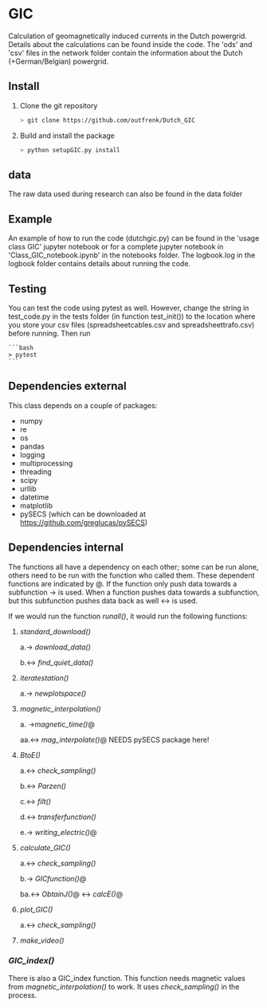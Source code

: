 # GIC
Calculation of geomagnetically induced currents in the Dutch powergrid. Details about the calculations can be found inside the code. The 'ods' and 'csv' files in the network folder contain the information about the Dutch (+German/Belgian) powergrid.

## Install
1. Clone the git repository

    ```bash
    > git clone https://github.com/outfrenk/Dutch_GIC
    ```

2. Build and install the package

    ```bash
    > python setupGIC.py install
    ```

## data
The raw data used during research can also be found in the data folder

## Example
An example of how to run the code (dutchgic.py) can be found in the 'usage class GIC' jupyter notebook or for a complete jupyter notebook in 'Class_GIC_notebook.ipynb' in the notebooks folder. The logbook.log in the logbook folder contains details about running the code.

## Testing
You can test the code using pytest as well. However, change the string in test_code.py in the tests folder (in function test_init()) to the location where you store your csv files (spreadsheetcables.csv and spreadsheettrafo.csv) before running.
Then run

    ```bash
    > pytest
    ```

## Dependencies external
This class depends on a couple of packages:
- numpy
- re
- os
- pandas
- logging
- multiprocessing
- threading
- scipy
- urllib
- datetime
- matplotlib
- pySECS (which can be downloaded at https://github.com/greglucas/pySECS)

## Dependencies internal
The functions all have a dependency on each other; some can be run alone, others need to be run with the function who called them. These dependent functions are indicated by @. If the function only push data towards a subfunction &rarr; is used. When a function pushes data towards a subfunction, but this subfunction pushes data back as well &harr; is used.

If we would run the function *runall()*, it would run the following functions:
1. *standard_download()*

   a.&rarr; *download_data()* 
   
   b.&harr; *find_quiet_data()*
   
2. *iteratestation()*

   a.&rarr; *newplotspace()*
   
3. *magnetic_interpolation()*

   a. &rarr;*magnetic_time()*@
   
      aa.&harr; *mag_interpolate()*@ NEEDS pySECS package here!
      
4. *BtoE()*

   a.&harr; *check_sampling()*
   
   b.&harr; *Parzen()*
   
   c.&harr; *filt()*
   
   d.&harr; *transferfunction()*
   
   e.&rarr; *writing_electric()*@
   
5. *calculate_GIC()*

   a.&harr; *check_sampling()*
   
   b.&rarr; *GICfunction()*@
   
      ba.&harr; *ObtainJ()*@ &harr; *calcE()*@
         
6. *plot_GIC()*
 
   a.&harr; *check_sampling()*
    
7. *make_video()*
 

### *GIC_index()*
There is also a GIC_index function. This function needs magnetic values from *magnetic_interpolation()* to work. It uses *check_sampling()* in the process.
